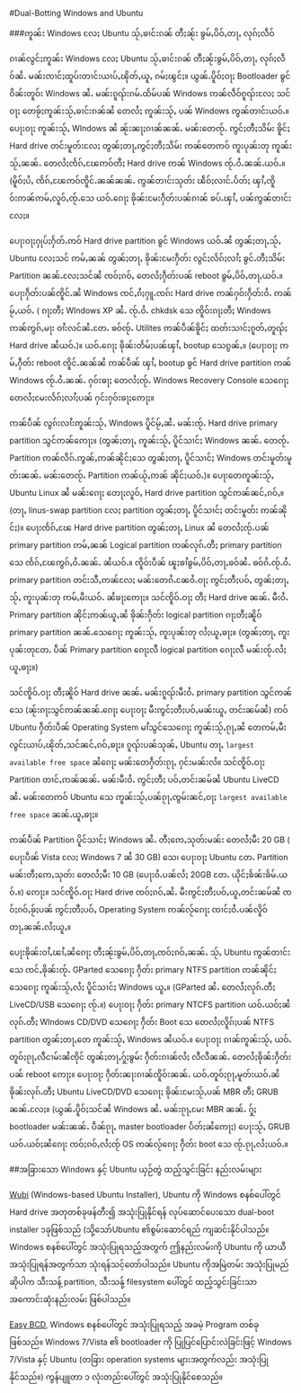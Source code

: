 #Dual-Botting Windows and Ubuntu

###ဢူၼ်း Windows လႄႈ Ubuntu သႂ်ႇၶၢင်းၵၼ် တီႈၼႂ်း ၶွမ်ႇပိဝ်ႇတႃႇ လုၵ်ႈလဵဝ်


ၵၢၼ်လွင်ႈဢူၼ်း Windows လႄႈ Ubuntu သႂ်ႇၶၢင်းၵၼ် တီႈၼႂ်းၶွမ်ႇပိဝ်ႇတႃႇ လုၵ်ႈလဵဝ်ၼႆႉ မၼ်းၸၢင်ႈထူပ်းတၢင်းယၢပ်ႇၽိုတ်ႇယူႇ ၵမ်ႈၽွင်ႈ။ ယွၼ်ႉပိူဝ်ႈဝႃႈ Bootloader ၶွင်ဝိၼ်းတူဝ်း Windows ၼႆႉ မၼ်းၵူၺ်းၵမ်ႉထႅမ်ပၼ် Windows ဢၼ်လဵဝ်ၵူၺ်းလႄႈ သင်ဝႃႈ တေၶႂ်ႈဢူၼ်းသႂ်ႇၶၢင်းၵၼ်ၼႆ တေလႆႈ ဢူၼ်းသႂ်ႇ ပၼ်  Windows ဢွၼ်တၢင်းယဝ်ႉ။ ပေႃးဝႃႈ ဢူၼ်းသႂ်ႇ WIndows ၼႆ ၼႂ်းၼႃႈၵၢၼ်ၼၼ်ႉ မၼ်းတေၸႂ်ႉ ဢွင်ႈတီႈသိမ်း ၶိူင်ႈ Hard drive တင်းမူတ်းလႄႈ တွၼ်ႈတႃႇ​ဢွင်ႈတီႈသိမ်း ဢၼ်တေဢဝ် ဢူးပုၼ်းတု ဢူၼ်းသႂ်ႇၼၼ်ႉ တေလႆႈၸႅၵ်ႇၽႄဢဝ်တီႈ Hard drive ဢၼ် Windows ၸႂ်ႉဝႆႉၼၼ်ႉယဝ်ႉ။ (မိူဝ်ႈပႆႇ ၸႅၵ်ႇၽႄဢဝ်ၸိူင်ႉၼၼ်ၼၼ်ႉ ဢွၼ်တၢင်းသုတ်း ၽဵဝ်ႈလၢင်ႉပႅတ်ႈ ၾၢႆႇၸိူဝ်းဢၼ်ဢမ်ႇလူဝ်ႇၸႂ်ႉသေ ယဝ်ႉၵေႃႈ ၶိုၼ်းမႄးႁဵတ်းပၼ်ၵၢၼ် ၶပ်ႉၾၢႆႇ ပၼ်ဢွၼ်တၢင်းလႄႈ။

ပေႃးဝႃႈႁုပ်ႈႁႅတ်ႉဢဝ် Hard drive partition ၶွင် Windows ယဝ်ႉၼႆ တွၼ်ႈတႃႇသႂ်ႇ Ubuntu လႄႈသင် ဢမ်ႇၼၼ် တွၼ်ႈတႃႇ ၶိုၼ်းမႄးႁဵတ်း လွင်ႈလႅၵ်ႈလၢႆႈ ၶွင်ႉတီႈသိမ်း Partition ၼၼ်ႉလႄႈသင်ၼႆ ၸဝ်ႈၵဝ်ႇ တေလႆႈႁဵတ်းပၼ် reboot ၶွမ်ႇပိဝ်ႇတႃႇယဝ်ႉ။ ပေႃးႁဵတ်းပၼ်ၸိူင်ႉၼႆ Windows ၸင်ႇၵႆႈႁူႉၸၵ်း Hard drive ဢၼ်ႁဝ်းႁဵတ်းဝႆႉ ဢၼ်မႂ်ႇ​ယဝ်ႉ ( ၵႃႈတီႈ WIndows XP ၼႆႉ ၸႂ်ႉဝႆႉ chkdsk သေ ၸိူဝ်းၵႃႈတီႈ Windows ဢၼ်ဢွၵ်ႇမႃး ဝၢႆးလင်ၼႆႉတႄႉ ၶဝ်ၸႂ်ႉ Utilites ဢၼ်ပဵၼ်ၶိူင်ႈ ထတ်းသၢင်ႈၵူတ်ႇတူၺ်ႈ Hard drive ၼႆယဝ်ႉ)။ ယဝ်ႉၵေႃႈ ၶိုၼ်းတႅမ်ႈပၼ်ၾၢႆႇ bootup ​သေၵွၼ်ႇ။ (ပေႃးဝႃႈ ဢမ်ႇႁဵတ်း reboot ၸိူင်ႉၼၼ်ၼႆ ဢၼ်ပဵၼ် ၾၢႆႇ bootup ၶွင် Hard drive partition ဢၼ် Windows ၸႂ်ႉဝႆႉၼၼ်ႉ ႁဝ်းၶႃႈ တေလႆႈၸႂ်ႉ Windows Recovery Console သေၵေႃႈ တေလႆႈမႄးလႅၵ်ႈလၢႆႈပၼ် ႁင်းႁဝ်းၶႃႈဢေႃႈ။

ဢၼ်ပဵၼ် လွၵ်းလၢႆးဢူၼ်းသႂ်ႇ Windows ပိူင်မႂ်ႇၼႆႉ မၼ်းၸႂ်ႉ Hard drive primary partition သွင်ဢၼ်ဢေႃႈ။ (တွၼ်ႈတႃႇ ဢူၼ်းသႂ်ႇ ပိူင်သၢင်ႈ Windows ၼၼ်ႉ တေၸႂ်ႉ Partition ဢၼ်လဵၵ်ႉဢွၼ်ႇဢၼ်ၼိုင်ႈသေ တွၼ်ႈတႃႇ ပိူင်သၢင်ႈ Windows တင်းမူတ်းမူတ်းၼၼ်ႉ မၼ်းတေၸႂ်ႉ Partition ဢၼ်ယႂ်ႇဢၼ် ၼိုင်ႈယဝ်ႉ)။ ပေႃးတေဢူၼ်းသႂ်ႇ Ubuntu Linux ၼႆ မၼ်းၵေႃႈ တေႃႈလူဝ်ႇ Hard drive partition သွင်ဢၼ်ၼင်ႇၵဝ်ႇ။ (တႃႇ linus-swap partition လႄႈ partition တွၼ်ႈတႃႇ ပိူင်သၢင်ႈ တင်းမူတ်း ဢၼ်ၼိုင်ႈ)။ ပေႃးၸႅၵ်ႇၽႄ Hard drive partition တွၼ်ႈတႃႇ Linux ၼႆ တေလႆႈၸႂ်ႉပၼ် primary partition ဢမ်ႇၼၼ် Logical partition ဢၼ်လုၵ်ႉတီႈ primary partition သေ ​ၸႅၵ်ႇၽႄဢွၵ်ႇဝႆႉၼၼ်ႉ ၼႆယဝ်ႉ။ ၸိူဝ်းပဵၼ် ၽူႈၶၢႆၶွမ်ႇပိဝ်ႇတႃႇၶဝ်ၼႆႉ ၶဝ်ၵႆႉၸႂ်ႉဝႆႉ primary partition တင်းသီႇဢၼ်လႄႈ မၼ်းတေၵႆႉၼႄဝႆႉဝႃႈ ဢွင်ႈတီႈပဝ်ႇ တွၼ်ႈတႃႇသႂ်ႇ ဢူးပုၼ်းတု ဢမ်ႇမီးယဝ်ႉ ၼႆၶႃႈဢေႃႈ။ သင်ၸိူဝ်ႉဝႃႈ တီႈ Hard drive ၼၼ်ႉ မီးဝႆႉ Primary partition ၼိုင်ႈဢၼ်ယူႇၼႆ ၶိုၼ်းႁဵတ်း logical partition ၵႃႈတီႈၼိူဝ် primary partition ၼၼ်ႉသေၵေႃႈ ဢူၼ်းသႂ်ႇ ဢူးပုၼ်းတု လႆႈယူႇၶႃႈ။ (တွၼ်ႈတႃႇ ဢူးပုၼ်းတုတႄႉ ပဵၼ် Primary partition ၵေႃႈလီ logical partition ၵေႃႈလီ မၼ်းၸႂ်ႉလႆႈယူႇၶႃႈ။)


သင်ၸိူဝ်ႉဝႃႈ တီႈၼိူဝ် Hard drive ၼၼ်ႉ မၼ်းၵူၺ်းမီးဝႆႉ primary partition  သွင်ဢၼ်သေ (ၼႂ်းၵႃႈသွင်ဢၼ်ၼၼ်ႉၵေႃႈ ပေႃးဝႃႈ မီးဢွင်ႈတီႈပဝ်ႇမၼ်းယူႇ တင်းၼမ်ၼႆ) ဢဝ် Ubuntu ႁဵတ်းပဵၼ် Operating System မၢႆသွင်သေၵေႃႈ ဢူၼ်းသႂ်ႇၵႂႃႇၼႆ တေဢမ်ႇမီး လွင်ႈယၢပ်ႇၽိုတ်ႇသင်ၼင်ႇၵဝ်ႇၶႃႈ။ ၵူၺ်းပၼ်သုၼ်ႇ Ubuntu တႃႇ `largest available free space` ၼႆၵေႃႈ မၼ်းတေႁဵတ်းၵႂႃႇ ႁင်းမၼ်းလႆ။ သင်ၸိူဝ်ႉဝႃႈ Partition တၢင်ႇဢၼ်ၼၼ်ႉ မၼ်းမီးဝႆႉ ဢွင်ႈတီႈ ပဝ်ႇတင်းၼမ်ၼႆ Ubuntu LiveCD ၼႆႉ မၼ်းတေဢဝ် Ubuntu  သေ ဢူၼ်းသႂ်ႇပၼ်ၵႂႃႇၸွမ်းၼင်ႇဝႃႈ `largest available free space` ၼၼ်ႉယူႇၶႃႈ။

ဢၼ်ပဵၼ် Partition ပိူင်သၢင်ႈ Windows ၼႆႉ တီႈဢေႇသုတ်းမၼ်း တေလႆႈမီး 20 GB ( ပေႃးပဵၼ် Vista လႄႈ Windows 7 ၼႆ 30 GB) သေ၊ ပေႃးဝႃႈ Ubuntu တႄႉ Partition မၼ်းတီႈဢေႇသုတ်း တေလႆႈမီး 10 GB (ပေႃးဝႆႉပၼ်လႆႈ 20GB တႄႉ ယိုင်ႈၶႅၼ်းၶႅမ်ႉယဝ်ႉ။) ဢေႃႈ။ သင်ၸိူဝ်ႉဝႃႈ Hard drive ၸဝ်ႈၵဝ်ႇၼႆႉ မီးဢွင်ႈတီႈပဝ်ႇယူႇတင်းၼမ်ၼႆ ၸဝ်ႈၵဝ်ႇၶႂ်ႈပၼ် ဢွင်ႈတီႈပဝ်ႇ Operating System ဢၼ်လႂ်ၵေႃႈ ၸၢင်ႈဝႆႉပၼ်လိူဝ်တႃႇၼၼ်ႉလႆႈယူႇ။

ပေႃးၶိုၼ်းဝၢႆႇၽၢႆႇၼႆၵေႃႈ တီႈၼႂ်းၶွမ်ႇပိဝ်ႇတႃႇၸဝ်ႈၵဝ်ႇၼၼ်ႉ သႂ်ႇ Ubuntu ဢွၼ်တၢင်းသေ ၸင်ႇၶိုၼ်းၸႂ်ႉ GParted သေၵေႃႈ ​ႁဵတ်း primary NTFS partition ဢၼ်ၼိုင်ႈသေၵေႃႈ ဢူၼ်းသႂ်ႇလႆႈ ပိူင်သၢင်ႈ Windows ယူႇ။ (GParted ၼႆႉ တေလႆႈလုၵ်ႉတီႈ LiveCD/USB သေၵေႃႈ ၸႂ်ႉ။) ပေႃးဝႃႈ ႁဵတ်း primary NTCFS partition ယဝ်ႉယဝ်ႈၼႆ လုၵ်ႉတီႈ WIndows CD/DVD သေၵေႃႈ ႁဵတ်း Boot သေ တေလႆႈလိူၵ်ႈပၼ် NTFS partition တွၼ်ႈတႃႇတေ ဢူၼ်းသႂ်ႇ Windows ၼႆယဝ်ႉ။ ပေႃးဝႃႈ ၵၢၼ်ဢူၼ်းသႂ်ႇ ယဝ်ႉတူဝ်ႈၵႂႃႇလီငၢမ်းၼႆၸိုင် တွၼ်ႈတႃႇႁႂ်ႈၶွမ်း ႁဵတ်းၵၢၼ်လႆႈ လီလီၼၼ်ႉ တေလႆႈၶိုၼ်းႁဵတ်းပၼ် reboot ဢေႃႈ။ ပေႃးဝႃႈ ႁဵတ်းၼႃးၵၢၼ်ၸိူဝ်းၼၼ်ႉ ယဝ်ႉတူဝ်ႈၵႂႃႇမူတ်းယဝ်ႉၼႆ ၶိုၼ်းလုၵ်ႉတီႈ Ubuntu LiveCD/DVD သေၵေႃႈ ၶိုၼ်းမႄးသႂ်ႇပၼ်  MBR တီႈ GRUB ၼၼ်ႉလႄႈ။ (ယွၼ်ႉပိူဝ်ႈသင်ၼႆ Windows ၼႆႉ မၼ်းၵႂႃႇမႄး MBR ၼၼ်ႉ ႁႂ်ႈ bootloader မၼ်းၼၼ်ႉ ပဵၼ်ၵႂႃႇ master bootloader ပႅတ်ႈ​ၼႆဢေႃႈ) ပေႃးသႂ်ႇ GRUB ယဝ်ႉယဝ်ႈၼႆၵေႃး ၸဝ်ႈၵဝ်ႇလႆႈၸႂ် OS ဢၼ်လႂ်ၵေႃႈ ႁဵတ်း boot သေ ၸႂ်ႉၵႂႃႇလႆႈယဝ်ႉ။

##အခြားသော Windows နှင့် Ubuntu ယှဉ်တွဲ ထည့်သွင်းခြင်း နည်းလမ်းများ

[Wubi](http://www.ubuntu.com/getubuntu/download-wubi) (Windows-based Ubuntu
Installer), Ubuntu ကို Windows စနစ်ပေါ်တွင်  Hard drive အတုတစ်ခုဖန်တီး၍ အသုံးပြုနိုင်ရန်
လုပ်ဆောင်ပေးသော dual-boot installer ၁ခုဖြစ်သည် (သို့သော်Ubuntu ၏စွမ်းဆောင်ရည်
ကျဆင်းနိုင်ပါသည်။ Windows စနစ်ပေါ်တွင် အသုံးပြုရသည့်အတွက် ဤနည်းလမ်းကို Ubuntu ကို
ယာယီ အသုံးပြုရန်အတွက်သာ သုံးရန်သင့်တော်ပါသည်။ Ubuntu ကိုအမြဲတမ်း အသုံးပြုမည်ဆိုပါက
သီးသန့် partition, သီးသန်ု့ filesystem ပေါ်တွင် ထည့်သွင်းခြင်းသာ အကောင်းဆုံးနည်းလမ်း
ဖြစ်ပါသည်။

[Easy BCD](http://neosmart.net/dl.php?id=1), Windows စနစ်ပေါ်တွင် အသုံးပြုရသည့် အခမဲ့
Program တစ်ခုဖြစ်သည်။ Windows 7/Vista ၏ bootloader ကို ပြုပြင်ပြောင်းလဲခြင်းဖြင့် Windows 
7/Vista နှင့် Ubuntu (တခြား operation systems များအတွက်လည်း အသုံးပြုနိုင်သည်။) ကွန်ပျူတာ ၁ လုံးတည်းပေါ်တွင် အသုံးပြုနိုင်စေသည်။
